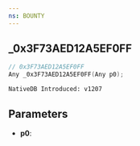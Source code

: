 ```yaml
---
ns: BOUNTY
---
```

## _0x3F73AED12A5EF0FF

```c
// 0x3F73AED12A5EF0FF
Any _0x3F73AED12A5EF0FF(Any p0);
```

```
NativeDB Introduced: v1207
```

## Parameters
* **p0**:
